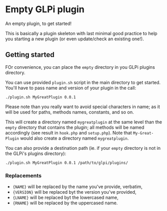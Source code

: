 # Empty GLPi plugin

An empty plugin, to get started!

This is basically a plugin skeleton with last minimal good practice to help you starting a new plugin (or even update/check an existing one!).

## Getting started

FOr convenience, you can place the `empty` directory in you GLPi plugins directory.

You can use provided `plugin.sh` script in the main directory to get started. You'll have to pass name and version of your plugin in the call:
```
./plugin.sh MyGreatPlugin 0.0.1
```

Please note than you really want to avoid special characters in name; as it will be used for paths, methods names, constants, and so on.

This will create a directory named `mygreatplugin` at the same level than the `empty` directory that contains the plugin;
all methods will be named accordingly (see result in `hook.php` and `setup.php`). Note that `My-Great-Plugin` would also create a directory named `mygreatplugin`.

You can also provide a destination path (ie. if your `empty` directory is not in the GLPi's plugins directory):
```
./plugin.sh MyGreatPlugin 0.0.1 /path/to/glpi/plugins/
```

### Replacements

* `{NAME}` will be replaced by the name you've provide, verbatim,
* `{VERSION}` will be replaced byt the version you've provided,
* `{LNAME}` will be replaced byt the lowercased name,
* `{RNAME}` will be replaced by the uppercased name.
